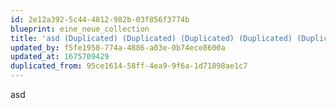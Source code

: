 ```yaml
---
id: 2e12a392-5c44-4812-982b-03f856f3774b
blueprint: eine_neue_collection
title: 'asd (Duplicated) (Duplicated) (Duplicated) (Duplicated) (Duplicated) (Duplicated)'
updated_by: f5fe1958-774a-4886-a03e-0b74ece8600a
updated_at: 1675709429
duplicated_from: 95ce1614-58ff-4ea9-9f6a-1d71898ae1c7
---
```

asd